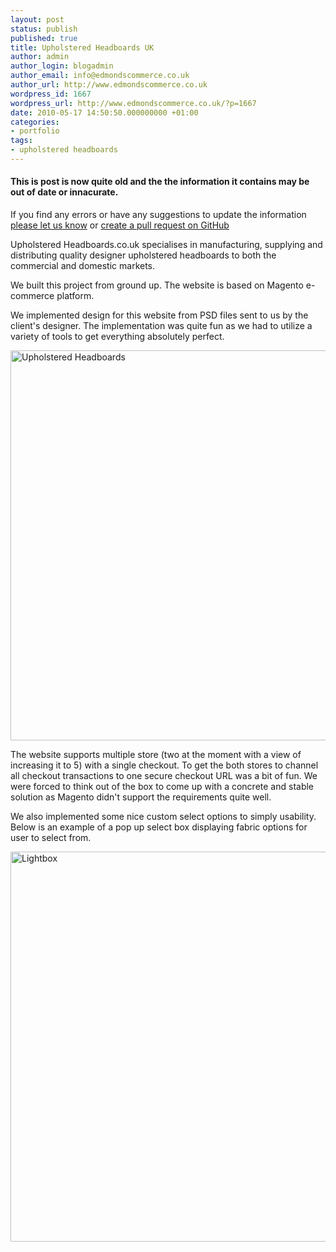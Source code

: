 ```yaml
---
layout: post
status: publish
published: true
title: Upholstered Headboards UK
author: admin
author_login: blogadmin
author_email: info@edmondscommerce.co.uk
author_url: http://www.edmondscommerce.co.uk
wordpress_id: 1667
wordpress_url: http://www.edmondscommerce.co.uk/?p=1667
date: 2010-05-17 14:50:50.000000000 +01:00
categories:
- portfolio
tags:
- upholstered headboards
---
```

<div class="oldpost"><h4>This is post is now quite old and the the information it contains may be out of date or innacurate.</h4>
<p>
If you find any errors or have any suggestions to update the information <a href="http://edmondscommerce.github.io/contact-us/index.html">please let us know</a>
or <a href="https://github.com/edmondscommerce/edmondscommerce.github.io">create a pull request on GitHub</a>
</p>
</div>
Upholstered Headboards.co.uk specialises in manufacturing, supplying and distributing quality designer upholstered headboards to both the commercial and domestic markets.

We built this project from ground up. The website is based on Magento e-commerce platform. 

We implemented design for this website from PSD files sent to us by the client's designer. The implementation was quite fun as we had to utilize a variety of tools to get everything absolutely perfect.

<a href="http://www.upholsteredheadboards.co.uk/"><img alt="Upholstered Headboards" src="http://www.edmondscommerce.co.uk/blog/wp-content/uploads/2008/07/uph_home.png" title="Upholstered Headboards" width="650" height="624" /></a>

The website supports multiple store (two at the moment with a view of increasing it to 5) with  a  single checkout. To get the both stores to channel all checkout transactions to one secure checkout URL was a bit of fun. We were forced to think out of the box to come up with a concrete and stable solution as Magento didn't support the requirements quite well.

We also implemented some nice custom select options to simply usability. Below is an example of a 
pop up select box displaying fabric options for user to select from.

<a href="http://www.upholsteredheadboards.co.uk/"><img alt="Lightbox" src="http://www.edmondscommerce.co.uk/blog/wp-content/uploads/2008/07/lightbox.png" title="Lightbox" class="alignnone" width="650" height="624" /></a>
